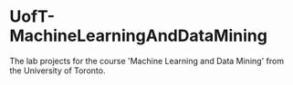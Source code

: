 # UofT-MachineLearningAndDataMining
The lab projects for the course 'Machine Learning and Data Mining' from the University of Toronto.
